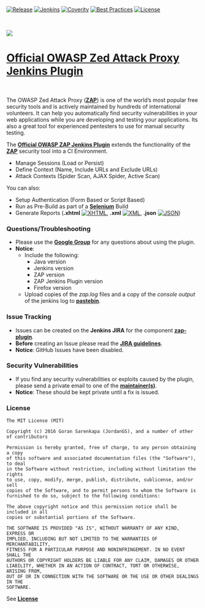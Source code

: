 [![Release](https://img.shields.io/github/release/jenkinsci/zap-plugin.svg)](https://github.com/jenkinsci/zap-plugin/releases)
[![Jenkins](https://ci.jenkins.io/job/Plugins/job/zap-plugin/job/master/badge/icon)](https://ci.jenkins.io/job/Plugins/job/zap-plugin/job/master/)
[![Coverity](https://scan.coverity.com/projects/10817/badge.svg)](https://scan.coverity.com/projects/jenkinsci-zap-plugin)
[![Best Practices](https://bestpractices.coreinfrastructure.org/projects/490/badge)](https://bestpractices.coreinfrastructure.org/projects/490)
[![License](https://img.shields.io/badge/license-MIT-blue.svg)](https://github.com/jenkinsci/zap-plugin/blob/master/LICENSE)

<br />

<a href='https://www.owasp.org/index.php/OWASP_Zed_Attack_Proxy_Project' align="top"><img align="left" src='https://www.owasp.org/images/1/11/Zap128x128.png'></a>

<br />

[Official OWASP Zed Attack Proxy Jenkins Plugin](https://wiki.jenkins-ci.org/display/JENKINS/zap+plugin)
==============================================

<br />

The OWASP Zed Attack Proxy (<b>[ZAP](https://www.owasp.org/index.php/OWASP_Zed_Attack_Proxy_Project)</b>) is one of the world’s most popular free security tools and is actively maintained by hundreds of international volunteers. It can help you automatically find security vulnerabilities in your web applications while you are developing and testing your applications. Its also a great tool for experienced pentesters to use for manual security testing.

The <b>[Official OWASP ZAP Jenkins Plugin](https://wiki.jenkins-ci.org/display/JENKINS/zap+plugin)</b> extends the functionality of the <b>[ZAP](https://www.owasp.org/index.php/OWASP_Zed_Attack_Proxy_Project)</b> security tool into a CI Environment.

  - Manage Sessions (Load or Persist)
  - Define Context (Name, Include URLs and Exclude URLs)
  - Attack Contexts (Spider Scan, AJAX Spider, Active Scan) 

You can also:
  - Setup Authentication (Form Based or Script Based)
  - Run as Pre-Build as part of a <b>[Selenium](http://docs.seleniumhq.org/)</b> Build
  - Generate Reports (**.xhtml** [![XHTML](https://wiki.jenkins-ci.org/download/attachments/102662470/html.png)](http://www.w3schools.com/html/html_xhtml.asp), **.xml** [![XML](https://wiki.jenkins-ci.org/download/attachments/102662470/xml.png)](http://www.w3schools.com/xml/default.asp), **.json** [![JSON](https://wiki.jenkins-ci.org/download/attachments/102662470/json.png)](http://www.w3schools.com/js/js_json_intro.asp))

### Questions/Troubleshooting

* Please use the <b>[Google Group](https://groups.google.com/forum/#!forum/zaproxy-jenkins)</b> for any questions about using the plugin.
* <b>Notice</b>:
  * Include the following:
    * Java version
    * Jenkins version
    * ZAP version
    * ZAP Jenkins Plugin version
    * Firefox version
  * Upload copies of the <i>zap.log</i> files and a copy of the <i>console output</i> of the jenkins log to <b>[pastebin](https://pastebin.mozilla.org/)</b>.

### Issue Tracking

* Issues can be created on the <b>Jenkins JIRA</b> for the component <b>[zap-plugin](https://issues.jenkins-ci.org/issues/?jql=project%20%3D%20JENKINS%20AND%20component%20%3D%20zap-plugin)</b>.
* <b>Before</b> creating an Issue please read the <b>[JIRA guidelines](https://wiki.jenkins-ci.org/display/JENKINS/How+to+report+an+issue)</b>.
* <b>Notice</b>: GitHub Issues have been disabled.

### Security Vulnerabilities

* If you find any security vulnerabilities or exploits caused by the plugin, please send a private email to one of the <b>[maintainer(s)](https://wiki.jenkins-ci.org/display/JENKINS/zap+plugin#zapplugin-PluginInformation)</b>.
* <b>Notice</b>: These should be kept private until a fix is issued.

### License

	The MIT License (MIT)
	
	Copyright (c) 2016 Goran Sarenkapa (JordanGS), and a number of other of contributors
	
	Permission is hereby granted, free of charge, to any person obtaining a copy
	of this software and associated documentation files (the "Software"), to deal
	in the Software without restriction, including without limitation the rights
	to use, copy, modify, merge, publish, distribute, sublicense, and/or sell
	copies of the Software, and to permit persons to whom the Software is
	furnished to do so, subject to the following conditions:
	
	The above copyright notice and this permission notice shall be included in all
	copies or substantial portions of the Software.
	
	THE SOFTWARE IS PROVIDED "AS IS", WITHOUT WARRANTY OF ANY KIND, EXPRESS OR
	IMPLIED, INCLUDING BUT NOT LIMITED TO THE WARRANTIES OF MERCHANTABILITY,
	FITNESS FOR A PARTICULAR PURPOSE AND NONINFRINGEMENT. IN NO EVENT SHALL THE
	AUTHORS OR COPYRIGHT HOLDERS BE LIABLE FOR ANY CLAIM, DAMAGES OR OTHER
	LIABILITY, WHETHER IN AN ACTION OF CONTRACT, TORT OR OTHERWISE, ARISING FROM,
	OUT OF OR IN CONNECTION WITH THE SOFTWARE OR THE USE OR OTHER DEALINGS IN THE
	SOFTWARE.


See <b>[License](LICENSE)</b>